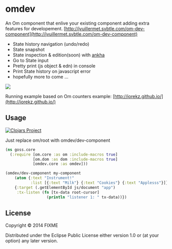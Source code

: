 # omdev

An Om component that enlive your existing component adding extra features for developement.
[http://jvuillermet.svbtle.com/om-dev-component](http://jvuillermet.svbtle.com/om-dev-component)

- State history navigation (undo/redo)
- State snapshot
- State inspection & edition(soon) with [ankha](https://github.com/noprompt/ankha)
- Go to State input
- Pretty print (js object & edn) in console
- Print State history on javascript error
- hopefully more to come ...

![](http://i60.tinypic.com/14mgu3p.png)

Running example based on Om counters example: [http://iorekz.github.io/](http://iorekz.github.io/)

## Usage

[![Clojars Project](http://clojars.org/omdev/latest-version.svg)](http://clojars.org/omdev)

Just replace om/root with omdev/dev-component

```clojure
(ns goss.core
  (:require [om.core :as om :include-macros true]
            [om.dom :as dom :include-macros true]
            [omdev.core :as omdev]))

(omdev/dev-component my-component
    (atom {:text "Instrument!"
           :list [{:text "Milk"} {:text "Cookies"} {:text "Applesss"}]})
    {:target (.getElementById js/document "app")
     :tx-listen (fn [tx-data root-cursor]
                  (println "listener 1: " tx-data))})
```

## License

Copyright © 2014 FIXME

Distributed under the Eclipse Public License either version 1.0 or (at
your option) any later version.
